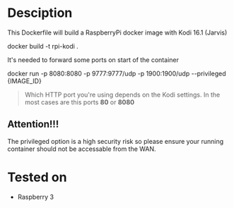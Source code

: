 # Desciption
This Dockerfile will build a RaspberryPi docker image with Kodi 16.1 (Jarvis)

 docker build -t rpi-kodi .

It's needed to forward some ports on start of the container
 
 docker run -p 8080:8080 -p 9777:9777/udp -p 1900:1900/udp --privileged  {IMAGE_ID}

> Which HTTP port you're using depends on the Kodi settings. In the most cases are this ports **80** or **8080**

## Attention!!!
The privileged option is a high security risk so please ensure your running container should not be accessable from the WAN.



# Tested on
* Raspberry 3




